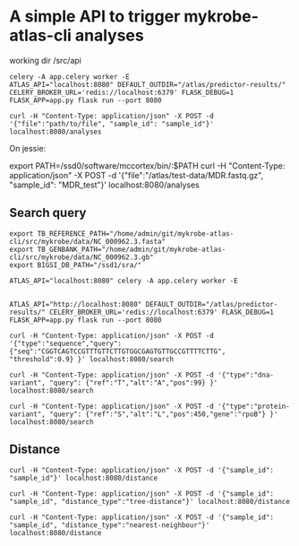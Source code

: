 # A simple API to trigger mykrobe-atlas-cli analyses

working dir /src/api
```
celery -A app.celery worker -E
ATLAS_API="localhost:8080" DEFAULT_OUTDIR="/atlas/predictor-results/" CELERY_BROKER_URL='redis://localhost:6379' FLASK_DEBUG=1 FLASK_APP=app.py flask run --port 8080
```

```
curl -H "Content-Type: application/json" -X POST -d '{"file":"path/to/file", "sample_id": "sample_id"}' localhost:8080/analyses
```

On jessie:

export PATH=/ssd0/software/mccortex/bin/:$PATH
curl -H "Content-Type: application/json" -X POST -d '{"file":"/atlas/test-data/MDR.fastq.gz", "sample_id": "MDR_test"}' localhost:8080/analyses


## Search query
```
export TB_REFERENCE_PATH="/home/admin/git/mykrobe-atlas-cli/src/mykrobe/data/NC_000962.3.fasta" 
export TB_GENBANK_PATH="/home/admin/git/mykrobe-atlas-cli/src/mykrobe/data/NC_000962.3.gb" 
export BIGSI_DB_PATH="/ssd1/sra/"

ATLAS_API="localhost:8080" celery -A app.celery worker -E


ATLAS_API="http://localhost:8080" DEFAULT_OUTDIR="/atlas/predictor-results/" CELERY_BROKER_URL='redis://localhost:6379' FLASK_DEBUG=1 FLASK_APP=app.py flask run --port 8080
```

```
curl -H "Content-Type: application/json" -X POST -d '{"type":"sequence","query":{"seq":"CGGTCAGTCCGTTTGTTCTTGTGGCGAGTGTTGCCGTTTTCTTG", "threshold":0.9} }' localhost:8080/search
```
```
curl -H "Content-Type: application/json" -X POST -d '{"type":"dna-variant", "query": {"ref":"T","alt":"A","pos":99} }' localhost:8080/search
```
```
curl -H "Content-Type: application/json" -X POST -d '{"type":"protein-variant", "query": {"ref":"S","alt":"L","pos":450,"gene":"rpoB"} }' localhost:8080/search
```

## Distance
```
curl -H "Content-Type: application/json" -X POST -d '{"sample_id": "sample_id"}' localhost:8080/distance

curl -H "Content-Type: application/json" -X POST -d '{"sample_id": "sample_id", "distance_type":"tree-distance"}' localhost:8080/distance

curl -H "Content-Type: application/json" -X POST -d '{"sample_id": "sample_id", "distance_type":"nearest-neighbour"}' localhost:8080/distance

```

